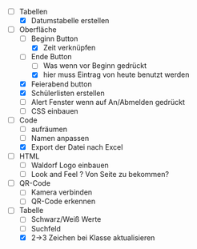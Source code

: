 - [ ] Tabellen
	- [x] Datumstabelle erstellen
- [ ] Oberfläche
	- [ ] Beginn Button 
		- [x] Zeit verknüpfen
	- [ ] Ende Button
		- [ ] Was wenn vor Beginn gedrückt
		- [x] hier muss Eintrag von heute benutzt werden
	- [x] Feierabend button
	- [x] Schülerlisten erstellen
	- [ ] Alert Fenster wenn auf An/Abmelden gedrückt
	- [ ] CSS einbauen
- [ ] Code
	- [ ] aufräumen
	- [ ] Namen anpassen
	- [x] Export der Datei nach Excel
- [ ] HTML
	- [ ] Waldorf Logo einbauen
	- [ ] Look and Feel ? Von Seite zu bekommen?
- [ ] QR-Code
	- [ ] Kamera verbinden
	- [ ] QR-Code erkennen
- [ ] Tabelle
	- [ ] Schwarz/Weiß Werte
	- [ ] Suchfeld	
	- [x] 2->3 Zeichen bei Klasse aktualisieren
